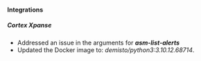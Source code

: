 
#### Integrations
##### Cortex Xpanse
- Addressed an issue in the arguments for ***asm-list-alerts***
- Updated the Docker image to: *demisto/python3:3.10.12.68714*.
